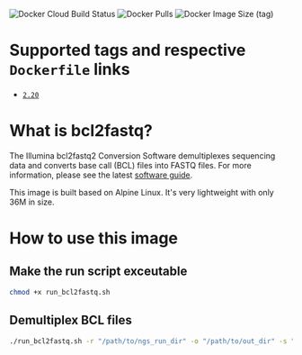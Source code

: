 ![Docker Cloud Build Status](https://img.shields.io/docker/cloud/build/zymoresearch/bcl2fastq) ![Docker Pulls](https://img.shields.io/docker/pulls/zymoresearch/bcl2fastq) ![Docker Image Size (tag)](https://img.shields.io/docker/image-size/zymoresearch/bcl2fastq/latest)

# Supported tags and respective `Dockerfile` links

* [`2.20`](https://github.com/Zymo-Research/docker-bcl2fastq/blob/master/Dockerfile)

# What is bcl2fastq?

The Illumina bcl2fastq2 Conversion Software demultiplexes sequencing data and converts base call (BCL) files into FASTQ files. For more information, please see the latest [software guide](https://github.com/DasProsad/docker-bcl2fastq/blob/master/bcl2fastq2-v2-20-guide.pdf).

This image is built based on Alpine Linux. It's very lightweight with only 36M in size.

# How to use this image

## Make the run script exceutable
```bash
chmod +x run_bcl2fastq.sh
```
## Demultiplex BCL files
```bash
./run_bcl2fastq.sh -r "/path/to/ngs_run_dir" -o "/path/to/out_dir" -s "sample_sheet.csv" -l "log_name"
```
